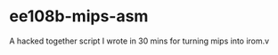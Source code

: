 ee108b-mips-asm
===============

A hacked together script I wrote in 30 mins for turning mips into irom.v

